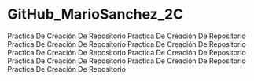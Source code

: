 # GitHub_MarioSanchez_2C
Practica De Creación De Repositorio
Practica De Creación De Repositorio
Practica De Creación De Repositorio
Practica De Creación De Repositorio
Practica De Creación De Repositorio
Practica De Creación De Repositorio
Practica De Creación De Repositorio
Practica De Creación De Repositorio
Practica De Creación De Repositorio


